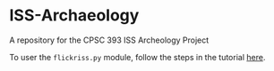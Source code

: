 # ISS-Archaeology
A repository for the CPSC 393 ISS Archeology Project

To user the `flickriss.py` module, follow the steps in the tutorial [here](https://github.com/alexis-mignon/python-flickr-api/wiki/Flickr-API-Keys-and-Authentication).
